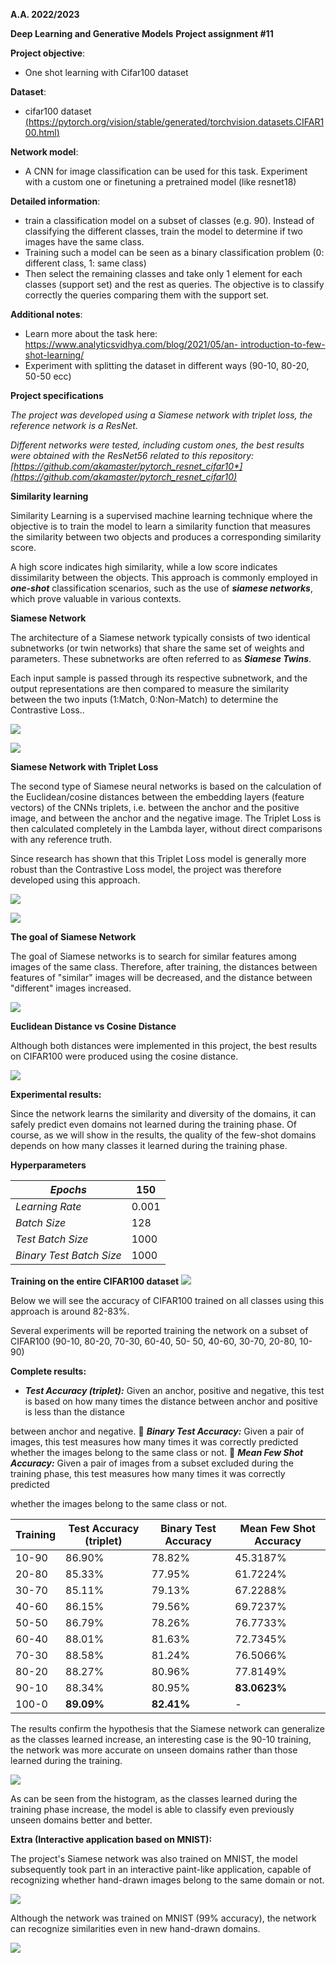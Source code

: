 ﻿**A.A. 2022/2023**  

**Deep Learning and Generative Models**  **Project assignment #11** 

**Project objective**:   

- One shot learning with Cifar100 dataset

**Dataset**:   

- cifar100 dataset [(https://pytorch.org/vision/stable/generated/torchvision.datasets.CIFAR100.html)](https://pytorch.org/vision/stable/generated/torchvision.datasets.CIFAR100.html)  

**Network model**:   

- A CNN for image classification can be used for this task. Experiment with a custom one or finetuning a pretrained model (like resnet18) 

**Detailed information**:   

- train a classification model on a subset of classes (e.g. 90). Instead of classifying the different classes, train the model to determine if two images have the same class.
- Training such a model can be seen as a binary classification problem (0: different class, 1: same class)
- Then select the remaining classes and take only 1 element for each classes (support set) and the rest as queries. The objective is to classify correctly the queries comparing them with the support set.  

**Additional notes**:  

- Learn more about the task here:[ https://www.analyticsvidhya.com/blog/2021/05/an- introduction-to-few-shot-learning/ ](https://www.analyticsvidhya.com/blog/2021/05/an-introduction-to-few-shot-learning/)
- Experiment with splitting the dataset in different ways (90-10, 80-20, 50-50 ecc)

**Project specifications** 

*The project was developed using a Siamese network with triplet loss, the reference network is a ResNet.*

*Different networks were tested, including custom ones, the best results were obtained with the ResNet56 related to this repository: [https://github.com/akamaster/pytorch_resnet_cifar10*](https://github.com/akamaster/pytorch_resnet_cifar10)*

**Similarity learning**

Similarity Learning is a supervised machine learning technique where the objective is to train the model to learn a similarity function that measures the similarity between two objects and produces a corresponding similarity score.

A high score indicates high similarity, while a low score indicates dissimilarity between the objects.  This approach is commonly employed in ***one-shot*** classification scenarios, such as the use of ***siamese networks***, which prove valuable in various contexts.

**Siamese Network**

The architecture of a Siamese network typically consists of two identical subnetworks (or twin networks) that share the same set of weights and parameters. These subnetworks are often referred to as ***Siamese Twins***.

Each input sample is passed through its respective subnetwork, and the output representations are then compared to measure the similarity between the two inputs (1:Match, 0:Non-Match) to determine the Contrastive Loss..

![](https://raw.githubusercontent.com/NicelyCla/Pytorch-Siamese-Net-with-Triplet-Loss/main/Images/siamese_classic.jpeg)

![](https://raw.githubusercontent.com/NicelyCla/Pytorch-Siamese-Net-with-Triplet-Loss/main/Images/siamese_formula.png)

**Siamese Network with Triplet Loss**

The second type of Siamese neural networks is based on the calculation of the Euclidean/cosine distances between the embedding layers (feature vectors) of the CNNs triplets, i.e. between the anchor and the positive image, and between the anchor and the negative image. The Triplet Loss is then calculated completely in the Lambda layer, without direct comparisons with any reference truth. 

Since research has shown that this Triplet Loss model is generally more robust than the Contrastive Loss model, the project was therefore developed using this approach. 

![](https://raw.githubusercontent.com/NicelyCla/Pytorch-Siamese-Net-with-Triplet-Loss/main/Images/siamese_tripl.jpeg)

![](https://raw.githubusercontent.com/NicelyCla/Pytorch-Siamese-Net-with-Triplet-Loss/main/Images/siamese_triplet_formula.png)

**The goal of Siamese Network** 

The goal of Siamese networks is to search for similar features among images of the same class. Therefore, after training, the distances between features of "similar" images will be decreased, and the distance between "different" images increased. 

![](https://raw.githubusercontent.com/NicelyCla/Pytorch-Siamese-Net-with-Triplet-Loss/main/Images/triplet_ob.png)

**Euclidean Distance vs Cosine Distance**

Although both distances were implemented in this project, the best results on CIFAR100 were produced using the cosine distance. 

![](https://raw.githubusercontent.com/NicelyCla/Pytorch-Siamese-Net-with-Triplet-Loss/main/Images/distance.png)

**Experimental results:** 

Since the network learns the similarity and diversity of the domains, it can safely predict even domains not learned during the training phase. Of course, as we will show in the results, the quality of the few-shot domains depends on how many classes it learned during the training phase. 

**Hyperparameters** 



|*Epochs* |150 |
| - | - |
|*Learning Rate* |0\.001 |
|*Batch Size* |128 |
|*Test Batch Size* |1000 |
|*Binary Test Batch Size* |1000 |

**Training on the entire CIFAR100 dataset** 
![](https://raw.githubusercontent.com/NicelyCla/Pytorch-Siamese-Net-with-Triplet-Loss/main/Images/training_loss.jpeg)

Below we will see the accuracy of CIFAR100 trained on all classes using this approach is around 82-83%. 

Several experiments will be reported training the network on a subset of CIFAR100 (90-10, 80-20, 70-30, 60-40, 50- 50, 40-60, 30-70, 20-80, 10-90) 

**Complete results:** 

- ***Test Accuracy (triplet):*** Given an anchor, positive and negative, this test is based on how many times the distance between anchor and positive is less than the distance 

between anchor and negative. ￿  ***Binary Test Accuracy:*** Given a pair of images, this test measures how many times it was correctly predicted whether the images belong to the same class or not. ￿  ***Mean Few Shot Accuracy:*** Given a pair of images from a subset excluded during the training phase, this test measures how many times it was correctly predicted 

whether the images belong to the same class or not.



|**Training** |**Test Accuracy (triplet)** |**Binary Test Accuracy** |**Mean Few Shot Accuracy** |
| - | - | - | - |
|10-90 |86\.90% |78\.82% |45\.3187% |
|20-80 |85\.33% |77\.95% |61\.7224% |
|30-70 |85\.11% |79\.13% |67\.2288% |
|40-60 |86\.15% |79\.56% |69\.7237% |
|50-50 |86\.79% |78\.26% |76\.7733% |
|60-40 |88\.01% |81\.63% |72\.7345% |
|70-30 |88\.58% |81\.24% |76\.5066% |
|80-20 |88\.27% |80\.96% |77\.8149% |
|90-10 |88\.34% |80\.95% |**83.0623%** |
|100-0 |**89.09%** |**82.41%** |- |

The results confirm the hypothesis that the Siamese network can generalize as the classes learned increase, an interesting case is the 90-10 training, the network was more accurate on unseen domains rather than those learned during the training. 

![](https://raw.githubusercontent.com/NicelyCla/Pytorch-Siamese-Net-with-Triplet-Loss/main/Images/histo.jpeg)

As can be seen from the histogram, as the classes learned during the training phase increase, the model is able to classify even previously unseen domains better and better. 

**Extra (Interactive application based on MNIST):**

The project's Siamese network was also trained on MNIST, the model subsequently took part in an interactive paint-like application, capable of recognizing whether hand-drawn images belong to the same domain or not.

![](https://raw.githubusercontent.com/NicelyCla/Pytorch-Siamese-Net-with-Triplet-Loss/main/Images/extra1.jpeg)

Although the network was trained on MNIST (99% accuracy), the network can recognize similarities even in new hand-drawn domains. 

![](https://raw.githubusercontent.com/NicelyCla/Pytorch-Siamese-Net-with-Triplet-Loss/main/Images/extra2.jpeg)
